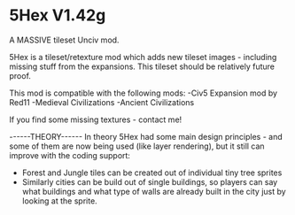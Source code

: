 # 5Hex V1.42g
A MASSIVE tileset Unciv mod.

5Hex is a tileset/retexture mod which adds new tileset images - including missing stuff from the expansions. This tileset should be relatively future proof.

This mod is compatible with the following mods:
-Civ5 Expansion mod by Red11
-Medieval Civilizations
-Ancient Civilizations

If you find some missing textures - contact me!

------THEORY------
In theory 5Hex had some main design principles - and some of them are now being used (like layer rendering), but it still can improve with the coding support:

- Forest and Jungle tiles can be created out of individual tiny tree sprites
- Similarly cities can be build out of single buildings, so players can say what buildings and what type of walls are already built in the city just by looking at the sprite.
